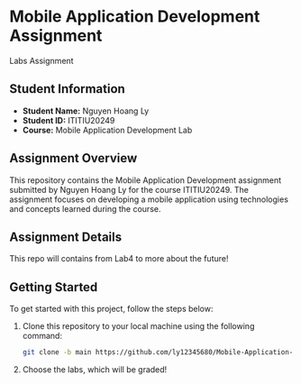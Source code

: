 # Mobile Application Development Assignment
Labs Assignment
## Student Information
- **Student Name:** Nguyen Hoang Ly
- **Student ID:** ITITIU20249
- **Course:** Mobile Application Development Lab

## Assignment Overview

This repository contains the Mobile Application Development assignment submitted by Nguyen Hoang Ly for the course ITITIU20249. The assignment focuses on developing a mobile application using technologies and concepts learned during the course.

## Assignment Details

This repo will contains from Lab4 to more about the future!

## Getting Started

To get started with this project, follow the steps below:

1. Clone this repository to your local machine using the following command:

   ```bash
   git clone -b main https://github.com/ly12345680/Mobile-Application-Development.git
2. Choose the labs, which will be graded!
